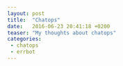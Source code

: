 ```yaml
---
layout: post
title:  "Chatops"
date:   2016-06-23 20:41:18 +0200
teaser: "My thoughts about chatops"
categories:
 - chatops
 - errbot
---
```

